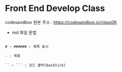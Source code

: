# Front End Develop Class

codesandbox 원본 주소 : https://codesandbox.io/class06

- md 화일 문법

```

# ~ ###### : 제목 표시

- : 목록

`` ~ ``` : 코드 블럭(backtick)

```

